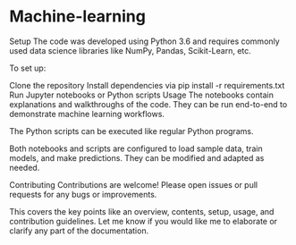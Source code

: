 # Machine-learning

Setup
The code was developed using Python 3.6 and requires commonly used data science libraries like NumPy, Pandas, Scikit-Learn, etc.

To set up:

Clone the repository
Install dependencies via pip install -r requirements.txt
Run Jupyter notebooks or Python scripts
Usage
The notebooks contain explanations and walkthroughs of the code. They can be run end-to-end to demonstrate machine learning workflows.

The Python scripts can be executed like regular Python programs.

Both notebooks and scripts are configured to load sample data, train models, and make predictions. They can be modified and adapted as needed.

Contributing
Contributions are welcome! Please open issues or pull requests for any bugs or improvements.

This covers the key points like an overview, contents, setup, usage, and contribution guidelines. Let me know if you would like me to elaborate or clarify any part of the documentation.

